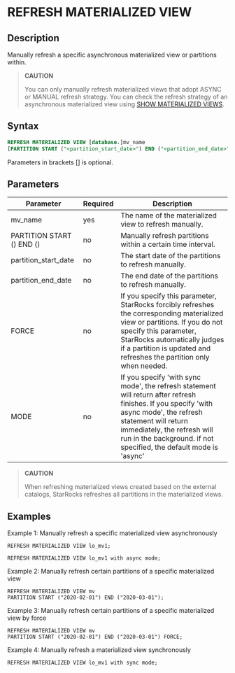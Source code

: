 # REFRESH MATERIALIZED VIEW

## Description

Manually refresh a specific asynchronous materialized view or partitions within.

> **CAUTION**
>
> You can only manually refresh materialized views that adopt ASYNC or MANUAL refresh strategy. You can check the refresh strategy of an asynchronous materialized view using [SHOW MATERIALIZED VIEWS](../data-manipulation/SHOW%20MATERIALIZED%20VIEW.md).

## Syntax

```SQL
REFRESH MATERIALIZED VIEW [database.]mv_name
[PARTITION START ("<partition_start_date>") END ("<partition_end_date>")] [FORCE] [WITH (SYNC | ASYNC) MODE]
```

Parameters in brackets [] is optional.

## Parameters

| **Parameter**             | **Required** | **Description**                                        |
| ------------------------- | ------------ | ------------------------------------------------------ |
| mv_name                   | yes          | The name of the materialized view to refresh manually. |g
| PARTITION START () END () | no           | Manually refresh partitions within a certain time interval. |
| partition_start_date      | no           | The start date of the partitions to refresh manually.  |
| partition_end_date        | no           | The end date of the partitions to refresh manually.    |
| FORCE                     | no           | If you specify this parameter, StarRocks forcibly refreshes the corresponding materialized view or partitions. If you do not specify this parameter, StarRocks automatically judges if a partition is updated and refreshes the partition only when needed.  |
| MODE                      | no           | If you specify 'with sync mode', the refresh statement will return after refresh finishes. If you specify 'with async mode', the refresh statement will return immediately, the refresh will run in the background. if not specified, the default mode is 'async' |

> **CAUTION**
>
>  When refreshing materialized views created based on the external catalogs, StarRocks refreshes all partitions in the materialized views.

## Examples

Example 1: Manually refresh a specific materialized view asynchronously

```Plain
REFRESH MATERIALIZED VIEW lo_mv1;

REFRESH MATERIALIZED VIEW lo_mv1 with async mode;
```

Example 2: Manually refresh certain partitions of a specific materialized view

```Plain
REFRESH MATERIALIZED VIEW mv 
PARTITION START ("2020-02-01") END ("2020-03-01");
```

Example 3: Manually refresh certain partitions of a specific materialized view by force

```Plain
REFRESH MATERIALIZED VIEW mv
PARTITION START ("2020-02-01") END ("2020-03-01") FORCE;
```

Example 4: Manually refresh a materialized view synchronously

```Plain
REFRESH MATERIALIZED VIEW lo_mv1 with sync mode;
```